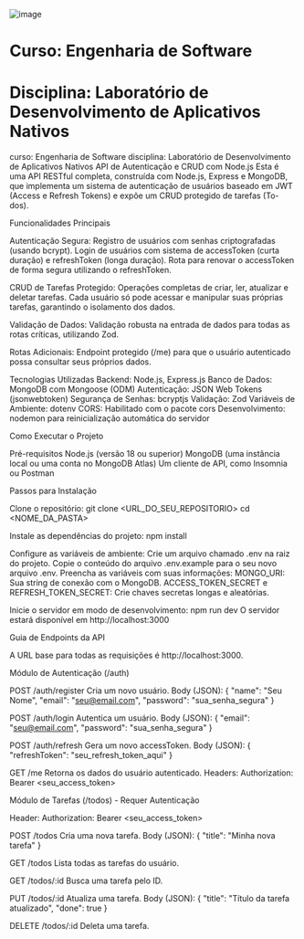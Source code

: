 ![image](https://github.com/yagojardimm/Trab-estrutura-de-dados/assets/134665777/0e4c999d-15b7-4b8a-ac69-aab319ffca37)
# Curso: Engenharia de Software 
# Disciplina: Laboratório de Desenvolvimento de Aplicativos Nativos
curso: Engenharia de Software
disciplina: Laboratório de Desenvolvimento de Aplicativos Nativos
API de Autenticação e CRUD com Node.js
Esta é uma API RESTful completa, construída com Node.js, Express e MongoDB, que implementa um sistema de autenticação de usuários baseado em JWT (Access e Refresh Tokens) e expõe um CRUD protegido de tarefas (To-dos).

Funcionalidades Principais

Autenticação Segura:
Registro de usuários com senhas criptografadas (usando bcrypt).
Login de usuários com sistema de accessToken (curta duração) e refreshToken (longa duração).
Rota para renovar o accessToken de forma segura utilizando o refreshToken.

CRUD de Tarefas Protegido:
Operações completas de criar, ler, atualizar e deletar tarefas.
Cada usuário só pode acessar e manipular suas próprias tarefas, garantindo o isolamento dos dados.

Validação de Dados:
Validação robusta na entrada de dados para todas as rotas críticas, utilizando Zod.

Rotas Adicionais:
Endpoint protegido (/me) para que o usuário autenticado possa consultar seus próprios dados.

Tecnologias Utilizadas
Backend: Node.js, Express.js
Banco de Dados: MongoDB com Mongoose (ODM)
Autenticação: JSON Web Tokens (jsonwebtoken)
Segurança de Senhas: bcryptjs
Validação: Zod
Variáveis de Ambiente: dotenv
CORS: Habilitado com o pacote cors
Desenvolvimento: nodemon para reinicialização automática do servidor

Como Executar o Projeto

Pré-requisitos
Node.js (versão 18 ou superior)
MongoDB (uma instância local ou uma conta no MongoDB Atlas)
Um cliente de API, como Insomnia ou Postman

Passos para Instalação

Clone o repositório:
git clone <URL_DO_SEU_REPOSITORIO>
cd <NOME_DA_PASTA>

Instale as dependências do projeto:
npm install

Configure as variáveis de ambiente:
Crie um arquivo chamado .env na raiz do projeto.
Copie o conteúdo do arquivo .env.example para o seu novo arquivo .env.
Preencha as variáveis com suas informações:
MONGO_URI: Sua string de conexão com o MongoDB.
ACCESS_TOKEN_SECRET e REFRESH_TOKEN_SECRET: Crie chaves secretas longas e aleatórias.

Inicie o servidor em modo de desenvolvimento:
npm run dev
O servidor estará disponível em http://localhost:3000

Guia de Endpoints da API

A URL base para todas as requisições é http://localhost:3000.

Módulo de Autenticação (/auth)

POST /auth/register
Cria um novo usuário.
Body (JSON):
{
"name": "Seu Nome",
"email": "seu@email.com",
"password": "sua_senha_segura"
}

POST /auth/login
Autentica um usuário.
Body (JSON):
{
"email": "seu@email.com",
"password": "sua_senha_segura"
}

POST /auth/refresh
Gera um novo accessToken.
Body (JSON):
{
"refreshToken": "seu_refresh_token_aqui"
}

GET /me
Retorna os dados do usuário autenticado.
Headers:
Authorization: Bearer <seu_access_token>

Módulo de Tarefas (/todos) - Requer Autenticação

Header: Authorization: Bearer <seu_access_token>

POST /todos
Cria uma nova tarefa.
Body (JSON):
{
"title": "Minha nova tarefa"
}

GET /todos
Lista todas as tarefas do usuário.

GET /todos/:id
Busca uma tarefa pelo ID.

PUT /todos/:id
Atualiza uma tarefa.
Body (JSON):
{
"title": "Título da tarefa atualizado",
"done": true
}

DELETE /todos/:id
Deleta uma tarefa.
